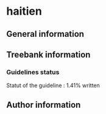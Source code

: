 # haitien 
## General information 

## Treebank information 

### Guidelines status

Statut of the guideline : 1.41% written

## Author information 

